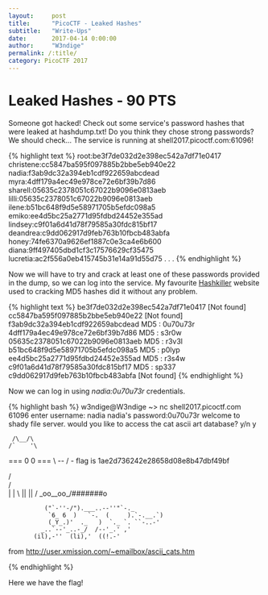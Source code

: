 ```yaml
---
layout:     post
title:      "PicoCTF - Leaked Hashes"
subtitle:   "Write-Ups"
date:       2017-04-14 0:00:00
author:     "W3ndige"
permalink: /:title/
category: PicoCTF 2017
---
```

<h1>Leaked Hashes - 90 PTS</h1>

<p>Someone got hacked! Check out some service's password hashes that were leaked at hashdump.txt! Do you think they chose strong passwords? We should check... The service is running at shell2017.picoctf.com:61096!</p>

{% highlight text %}
root:be3f7de032d2e398ec542a7df71e0417
christene:cc5847ba595f097885b2bbe5eb940e22
nadia:f3ab9dc32a394eb1cdf922659abcdead
myra:4dff179a4ec49e978ce72e6bf39b7d86
sharell:05635c2378051c67022b9096e0813aeb
lilli:05635c2378051c67022b9096e0813aeb
ilene:b51bc648f9d5e58971705b5efdc098a5
emiko:ee4d5bc25a2771d95fdbd24452e355ad
lindsey:c9f01a6d41d78f79585a30fdc815bf17
deandrea:c9dd062917d9feb763b10fbcb483abfa
honey:74fe6370a9626ef1887c0e3ca4e6b600
diana:9ff497405dbd1cf3c17576629cf35475
lucretia:ac2f556a0eb415745b31e14a91d55d75
.
.
.
{% endhighlight %}

<p>Now we will have to try and crack at least one of these passwords provided in the dump, so we can log into the service. My favourite <a href="https://hashkiller.co.uk/md5-decrypter.aspx">Hashkiller</a> website used to cracking MD5 hashes did it without any problem. </p>

{% highlight text %}
be3f7de032d2e398ec542a7df71e0417 [Not found]
cc5847ba595f097885b2bbe5eb940e22 [Not found]
f3ab9dc32a394eb1cdf922659abcdead MD5 : 0u70u73r
4dff179a4ec49e978ce72e6bf39b7d86 MD5 : s3r0w
05635c2378051c67022b9096e0813aeb MD5 : r3v3l
b51bc648f9d5e58971705b5efdc098a5 MD5 : p0lyp
ee4d5bc25a2771d95fdbd24452e355ad MD5 : r3s4w
c9f01a6d41d78f79585a30fdc815bf17 MD5 : sp337
c9dd062917d9feb763b10fbcb483abfa [Not found]
{% endhighlight %}

<p>Now we can log in using <i>nadia:0u70u73r</i> credentials. </p>

{% highlight bash %}
w3ndige@W3ndige ~> nc shell2017.picoctf.com 61096
enter username:
nadia
nadia's password:0u70u73r
welcome to shady file server. would you like to access the cat ascii art database? y/n
y

     /\__/\
    /`    '\
  === 0  0 ===
    \  --  /    - flag is 1ae2d736242e28658d08e8b47dbf49bf

   /        \
  /          \
 |            |
  \  ||  ||  /
   \_oo__oo_/#######o

              ("`-''-/").___..--''"`-._
               `6_ 6  )   `-.  (     ).`-.__.`)
               (_Y_.)'  ._   )  `._ `. ``-..-'
             _..`--'_..-_/  /--'_.' ,'
           (il),-''  (li),'  ((!.-'

from http://user.xmission.com/~emailbox/ascii_cats.htm

{% endhighlight %}

<p>Here we have the flag! </p>
